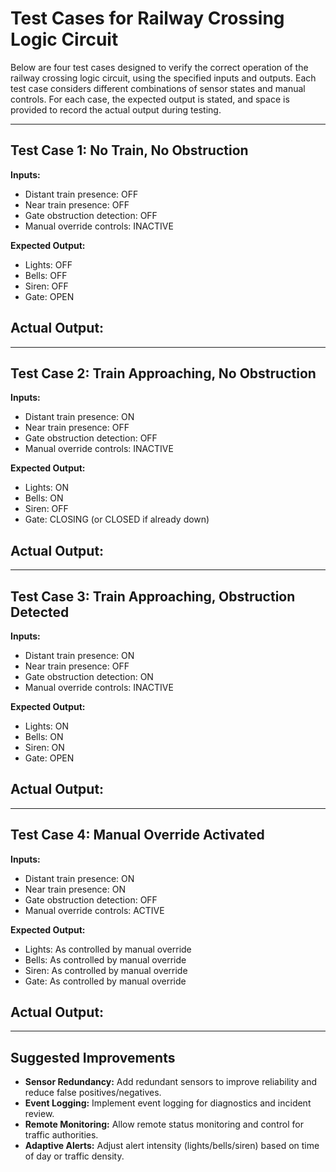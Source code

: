 # Test Cases for Railway Crossing Logic Circuit

Below are four test cases designed to verify the correct operation of the railway crossing logic circuit, using the specified inputs and outputs. Each test case considers different combinations of sensor states and manual controls. For each case, the expected output is stated, and space is provided to record the actual output during testing.

---

## Test Case 1: No Train, No Obstruction

**Inputs:**

- Distant train presence: OFF
- Near train presence: OFF
- Gate obstruction detection: OFF
- Manual override controls: INACTIVE

**Expected Output:**

- Lights: OFF
- Bells: OFF
- Siren: OFF
- Gate: OPEN

**Actual Output:**
-

---

## Test Case 2: Train Approaching, No Obstruction

**Inputs:**

- Distant train presence: ON
- Near train presence: OFF
- Gate obstruction detection: OFF
- Manual override controls: INACTIVE

**Expected Output:**

- Lights: ON
- Bells: ON
- Siren: OFF
- Gate: CLOSING (or CLOSED if already down)

**Actual Output:**
-

---

## Test Case 3: Train Approaching, Obstruction Detected

**Inputs:**

- Distant train presence: ON
- Near train presence: OFF
- Gate obstruction detection: ON
- Manual override controls: INACTIVE

**Expected Output:**

- Lights: ON
- Bells: ON
- Siren: ON
- Gate: OPEN

**Actual Output:**
-

---

## Test Case 4: Manual Override Activated

**Inputs:**

- Distant train presence: ON
- Near train presence: ON
- Gate obstruction detection: OFF
- Manual override controls: ACTIVE

**Expected Output:**

- Lights: As controlled by manual override
- Bells: As controlled by manual override
- Siren: As controlled by manual override
- Gate: As controlled by manual override

**Actual Output:**
-

---

## Suggested Improvements

- **Sensor Redundancy:** Add redundant sensors to improve reliability and reduce false positives/negatives.
- **Event Logging:** Implement event logging for diagnostics and incident review.
- **Remote Monitoring:** Allow remote status monitoring and control for traffic authorities.
- **Adaptive Alerts:** Adjust alert intensity (lights/bells/siren) based on time of day or traffic density.

